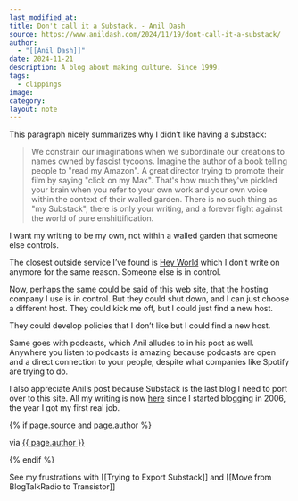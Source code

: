 ```yaml
---
last_modified_at: 
title: Don't call it a Substack. - Anil Dash
source: https://www.anildash.com/2024/11/19/dont-call-it-a-substack/
author:
  - "[[Anil Dash]]"
date: 2024-11-21
description: A blog about making culture. Since 1999.
tags:
  - clippings
image: 
category: 
layout: note
---
```

This paragraph nicely summarizes why I didn’t like having a substack: 
> We constrain our imaginations when we subordinate our creations to names owned by fascist tycoons. Imagine the author of a book telling people to "read my Amazon". A great director trying to promote their film by saying "click on my Max". That's how much they've pickled your brain when you refer to your own work and your own voice within the context of their walled garden. There is no such thing as "my Substack", there is only your writing, and a forever fight against the world of pure enshittification.

I want my writing to be my own, not within a walled garden that someone else controls. 

The closest outside service I’ve found is [Hey World](https://world.hey.com/jethro) which I don’t write on anymore for the same reason. Someone else is in control. 

Now, perhaps the same could be said of this web site, that the hosting company I use is in control. But they could shut down, and I can just choose a different host. They could kick me off, but I could just find a new host. 

They could develop policies that I don’t like but I could find a new host. 

Same goes with podcasts, which Anil alludes to in his post as well. Anywhere you listen to podcasts is amazing because podcasts are open and a direct connection to your people, despite what companies like Spotify are trying to do. 

I also appreciate Anil’s post because Substack is the last blog I need to port over to this site. All my writing is now [here](https://jethro.site/blog) since I started blogging in 2006, the year I got my first real job. 

{% if page.source and page.author %}
  <p>via <a href="{{ page.source }}">{{ page.author }}</a></p>
{% endif %}

See my frustrations with [[Trying to Export Substack]] and [[Move from BlogTalkRadio to Transistor]]